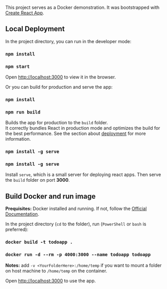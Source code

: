 This project serves as a Docker demonstration.
It was bootstrapped with [Create React App](https://github.com/facebook/create-react-app).

## Local Deployment

In the project directory, you can run in the developer mode:

### `npm install`
### `npm start`

Open [http://localhost:3000](http://localhost:3000) to view it in the browser.

Or you can build for production and serve the app:

### `npm install`
### `npm run build`

Builds the app for production to the `build` folder.<br>
It correctly bundles React in production mode and optimizes the build for the best performance.
See the section about [deployment](https://facebook.github.io/create-react-app/docs/deployment) for more information.

### `npm install -g serve`
### `npm install -g serve`

Install `serve`, which is a small server for deploying react apps.
Then serve the `build` folder on port **3000**.

## Build Docker and run image

**Prequisites:** Docker installed and running. If not, follow the [Official Documentation](https://docs.docker.com/docker-for-windows/install/).

In the project directory (`cd` to the folder), run (`PowerShell` or `bash` is preferred):

### `docker build -t todoapp .`
### `docker run -d --rm -p 4000:3000 --name todoapp todoapp`

**Notes:** add `-v <YourFolderHere>:/home/temp` if you want to mount a folder on host machine to `/home/temp` on the container.

Open [http://localhost:3000](http://localhost:3000) to use the app.
